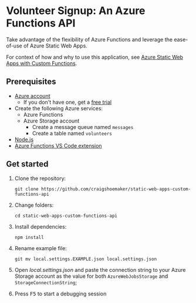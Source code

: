 # Volunteer Signup: An Azure Functions API

Take advantage of the flexibility of Azure Functions and leverage the ease-of-use of Azure Static Web Apps.

For context of how and why to use this application, see [Azure Static Web Apps with Custom Functions](https://github.com/craigshoemaker/static-web-apps-custom-functions#background).

## Prerequisites

- [Azure account](https://portal.azure.com/)
  - If you don't have one, get a [free trial](https://azure.microsoft.com/free)
- Create the following Azure services:
  - Azure Functions
  - Azure Storage account
    - Create a message queue named `messages`
    - Create a table named `volunteers`
- [Node.js](https://nodejs.org/)
- [Azure Functions VS Code extension](https://marketplace.visualstudio.com/items?itemName=ms-azuretools.vscode-azurefunctions)

## Get started

1. Clone the repository:

    `git clone https://github.com/craigshoemaker/static-web-apps-custom-functions-api`

1. Change folders:

    `cd static-web-apps-custom-functions-api`

1. Install dependencies:

    `npm install`

1. Rename example file:

    `git mv local.settings.EXAMPLE.json local.settings.json`

1. Open *local.settings.json* and paste the connection string to your Azure Storage account as the value for both `AzureWebJobsStorage` and `StorageConnectionString`;

1. Press <kbd>F5</kbd> to start a debugging session